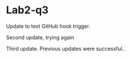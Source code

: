 # Lab2-q3

Update to test GitHub hook trigger.

Second update, trying again


Third update. Previous updates were successful..
